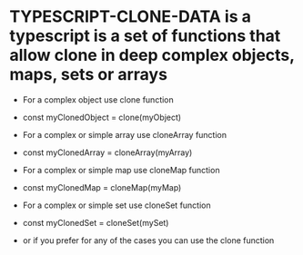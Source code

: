 # TYPESCRIPT-CLONE-DATA is a typescript is a set of functions that allow clone in deep complex objects, maps, sets or arrays
* For a complex object use clone function
- const myClonedObject = clone(myObject)
* For a complex or simple array use cloneArray function
- const myClonedArray = cloneArray(myArray)
* For a complex or simple map use cloneMap function
- const myClonedMap = cloneMap(myMap)
* For a complex or simple set use cloneSet function
- const myClonedSet = cloneSet(mySet)

* or if you prefer for any of the cases you can use the clone function
